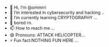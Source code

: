 - 👋 Hi, I’m @ommrri
- 👀 I’m interested in cybersecurity and hacking ..
- 🌱 I’m currently learning CRYPTOGRAPHY ...
- 💞️ bored rn.
- 📫 How to reach me ...
- 😄 Pronouns: ATTACK HELICOPTER...
- ⚡ Fun fact:NOTHING FUN HERE ...

<!---
ommrri/ommrri is a ✨ special ✨ repository because its `README.md` (this file) appears on your GitHub profile.
You can click the Preview link to take a look at your changes.
--->
